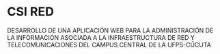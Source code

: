 # CSI RED
DESARROLLO DE UNA APLICACIÓN WEB PARA LA ADMINISTRACIÓN DE LA INFORMACIÓN ASOCIADA A LA INFRAESTRUCTURA DE RED Y TELECOMUNICACIONES DEL CAMPUS CENTRAL DE LA UFPS-CÚCUTA
